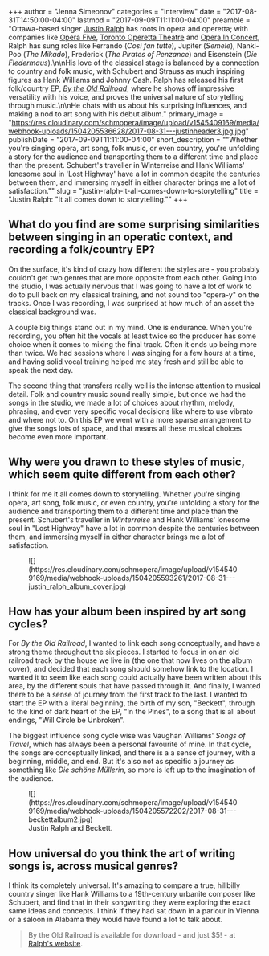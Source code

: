 +++
author = "Jenna Simeonov"
categories = "Interview"
date = "2017-08-31T14:50:00-04:00"
lastmod = "2017-09-09T11:11:00-04:00"
preamble = "Ottawa-based singer [Justin Ralph](https://www.justinralph.com/about) has roots in opera and operetta; with companies like [Opera Five](/scene/companies/opera-five/), [Toronto Operetta Theatre](/scene/companies/toronto-operetta-theatre/) and [Opera In Concert](/scene/companies/opera-in-concert/), Ralph has sung roles like Ferrando (*Così fan tutte*), Jupiter (*Semele*), Nanki-Poo (*The Mikado*), Frederick (*The Pirates of Penzance*) and Eisenstein (*Die Fledermaus*).\n\nHis love of the classical stage is balanced by a connection to country and folk music, with Schubert and Strauss as much inspiring figures as Hank Williams and Johnny Cash. Ralph has released his first folk/country EP, [*By the Old Railroad*](https://www.justinralph.com/music), where he shows off impressive versatility with his voice, and proves the universal nature of storytelling through music.\n\nHe chats with us about his surprising influences, and making a nod to art song with his debut album."
primary_image = "https://res.cloudinary.com/schmopera/image/upload/v1545409169/media/webhook-uploads/1504205536628/2017-08-31---justinheader3.jpg.jpg"
publishDate = "2017-09-09T11:11:00-04:00"
short_description = "&quot;Whether you&#039;re singing opera, art song, folk music, or even country, you&#039;re unfolding a story for the audience and transporting them to a different time and place than the present. Schubert&#039;s traveller in Winterreise and Hank Williams&#039; lonesome soul in &#039;Lost Highway&#039; have a lot in common despite the centuries between them, and immersing myself in either character brings me a lot of satisfaction.&quot;"
slug = "justin-ralph-it-all-comes-down-to-storytelling"
title = "Justin Ralph: &quot;It all comes down to storytelling.&quot;"
+++

## What do you find are some surprising similarities between singing in an operatic context, and recording a folk/country EP?

On the surface, it's kind of crazy how different the styles are - you probably couldn't get two genres that are more opposite from each other. Going into the studio, I was actually nervous that I was going to have a lot of work to do to pull back on my classical training, and not sound too "opera-y" on the tracks. Once I was recording, I was surprised at how much of an asset the classical background was. 

A couple big things stand out in my mind. One is endurance. When you're recording, you often hit the vocals at least twice so the producer has some choice when it comes to mixing the final track. Often it ends up being more than twice. We had sessions where I was singing for a few hours at a time, and having solid vocal training helped me stay fresh and still be able to speak the next day. 

The second thing that transfers really well is the intense attention to musical detail. Folk and country music sound really simple, but once we had the songs in the studio, we made a lot of choices about rhythm, melody, phrasing, and even very specific vocal decisions like where to use vibrato and where not to. On this EP we went with a more sparse arrangement to give the songs lots of space, and that means all these musical choices become even more important. 

## Why were you drawn to these styles of music, which seem quite different from each other?

I think for me it all comes down to storytelling. Whether you're singing opera, art song, folk music, or even country, you're unfolding a story for the audience and transporting them to a different time and place than the present. Schubert's traveller in *Winterreise* and Hank Williams' lonesome soul in "Lost Highway" have a lot in common despite the centuries between them, and immersing myself in either character brings me a lot of satisfaction.

<figure data-type="image">
![](https://res.cloudinary.com/schmopera/image/upload/v1545409169/media/webhook-uploads/1504205593261/2017-08-31---justin_ralph_album_cover.jpg)
</figure>

## How has your album been inspired by art song cycles?

For *By the Old Railroad*, I wanted to link each song conceptually, and have a strong theme throughout the six pieces. I started to focus in on an old railroad track by the house we live in (the one that now lives on the album cover), and decided that each song should somehow link to the location. I wanted it to seem like each song could actually have been written about this area, by the different souls that have passed through it. And finally, I wanted there to be a sense of journey from the first track to the last. I wanted to start the EP with a literal beginning, the birth of my son, "Beckett", through to the kind of dark heart of the EP, "In the Pines", to a song that is all about endings, "Will Circle be Unbroken". 

The biggest influence song cycle wise was Vaughan Williams' *Songs of Travel*, which has always been a personal favourite of mine. In that cycle, the songs are conceptually linked, and there is a a sense of journey, with a beginning, middle, and end. But it's also not as specific a journey as something like *Die schöne Müllerin*, so more is left up to the imagination of the audience. 

<figure data-type="image">
![](https://res.cloudinary.com/schmopera/image/upload/v1545409169/media/webhook-uploads/1504205572202/2017-08-31---beckettalbum2.jpg)
<figcaption>Justin Ralph and Beckett.</figcaption>
</figure>

## How universal do you think the art of writing songs is, across musical genres?

I think its completely universal. It's amazing to compare a true, hillbilly country singer like Hank Williams to a 19th-century urbanite composer like Schubert, and find that in their songwriting they were exploring the exact same ideas and concepts. I think if they had sat down in a parlour in Vienna or a saloon in Alabama they would have found a lot to talk about. 

>By the Old Railroad is available for download - and just $5! - at [Ralph's website](https://www.justinralph.com/music).
